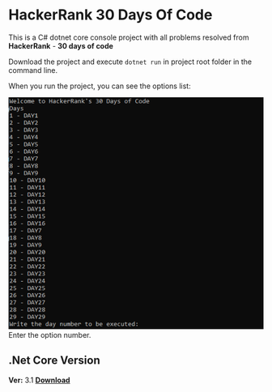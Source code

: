 # HackerRank 30 Days Of Code
This is a C# dotnet core console project with all problems resolved from **HackerRank** - **30 days of code**  

Download the project and execute `dotnet run` in project root folder in the command line.

When you run the project, you can see the options list:

![options List](./src/img/Days.PNG)
Enter the option number.

## .Net Core Version
**Ver:** 3.1 **[Download](https://dotnet.microsoft.com/download/dotnet-core/current/runtime)**
